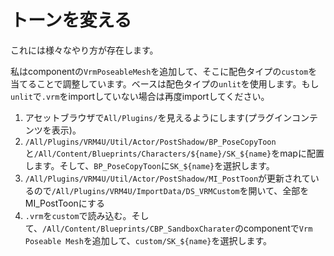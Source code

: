 # トーンを変える

これには様々なやり方が存在します。

私はcomponentの`VrmPoseableMesh`を追加して、そこに配色タイプの`custom`を当てることで調整しています。ベースは配色タイプの`unlit`を使用します。もし`unlit`で`.vrm`をimportしていない場合は再度importしてください。

1. アセットブラウザで`All/Plugins/`を見えるようにします(プラグインコンテンツを表示)。
2. `/All/Plugins/VRM4U/Util/Actor/PostShadow/BP_PoseCopyToon`と`/All/Content/Blueprints/Characters/${name}/SK_${name}`をmapに配置します。そして、`BP_PoseCopyToon`に`SK_${name}`を選択します。
3. `/All/Plugins/VRM4U/Util/Actor/PostShadow/MI_PostToon`が更新されているので`/All/Plugins/VRM4U/ImportData/DS_VRMCustom`を開いて、全部をMI_PostToonにする
4. `.vrm`を`custom`で読み込む。そして、`/All/Content/Blueprints/CBP_SandboxCharater`のcomponentで`Vrm Poseable Mesh`を追加して、`custom/SK_${name}`を選択します。
